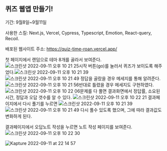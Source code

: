 ## 퀴즈 웹앱 만들기!

기간: 9월8일~9월11일

사용한 스킬: Next.js, Vercel, Cypress, Typescript, Emotion, React-query, Recoil.

배포된 웹사이트 주소: https://quiz-time-roan.vercel.app/

첫 페이지에서 랜덤으로 테마 8개를 골라서 보여준다.
![스크린샷 2022-09-11 오후 10 21 25](https://user-images.githubusercontent.com/79645896/189529923-d21c8076-8326-42a5-9bb4-4d4cd24a3961.png)시작 버튼(go)를 눌러서 퀴즈가 보이도록 해주었다.![스크린샷 2022-09-11 오후 10 21 39](https://user-images.githubusercontent.com/79645896/189529974-856d0f63-8ca1-43dd-b4ff-6ebaaf3776ed.png)
![스크린샷 2022-09-11 오후 10 21 49](https://user-images.githubusercontent.com/79645896/189530014-4be35405-9220-40eb-88ff-6847346995a4.png)
정답을 골랐을 경우 메세지를 통해 알려준다.![스크린샷 2022-09-11 오후 10 21 56](https://user-images.githubusercontent.com/79645896/189530044-a25f5e18-bac7-45a4-a3ca-7fe8227556a2.png)반대로 틀렸을 경우 메세지도 구현하였다.![스크린샷 2022-09-11 오후 10 22 06](https://user-images.githubusercontent.com/79645896/189530057-e11c187a-541d-4cc1-958b-d8c47c38180f.png)문제를 다 풀면 결과화면에서 정답률, 소요된 시간, 정답과 오답 갯수를 알 수 있다.
![스크린샷 2022-09-11 오후 10 22 21](https://user-images.githubusercontent.com/79645896/189530105-98b80ba4-a367-435e-be90-c9307e98b8cc.png)
결과페이지에서 다시 풀기를 누르면 ![스크린샷 2022-09-11 오후 10 21 39](https://user-images.githubusercontent.com/79645896/189530129-9592610e-4ad9-4698-971a-107153b8a3fd.png)![스크린샷 2022-09-11 오후 10 21 49](https://user-images.githubusercontent.com/79645896/189530133-6a19061e-883c-4942-ba44-3e8684c88145.png)
다시 풀수 있도록 했으며, 그에 따라 결과값도 변화하게 된다.

결과페이지에서 오답노트 작성을 누르면 노트 작성 페이지를 보여준다.![스크린샷 2022-09-11 오후 10 22 30](https://user-images.githubusercontent.com/79645896/189530163-f8a933c4-4f2b-4425-98b6-c1126b7b2977.png)





![Kapture 2022-09-11 at 22 14 57](https://user-images.githubusercontent.com/79645896/189529802-3a020fa6-a3d4-4ac9-9b17-6032dbfb9e2e.gif)






